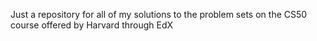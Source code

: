 Just a repository for all of my solutions to the problem sets on the CS50 course offered by Harvard through EdX
